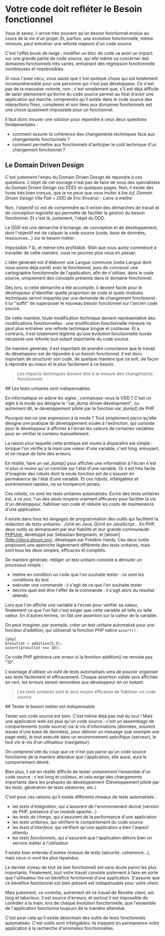 # Votre code doit refléter le Besoin fonctionnel

Vous le savez, il arrive très souvent qu'un besoin fonctionnel évolue au cours de 
la vie d'un projet. Et, parfois, une évolution fonctionnelle, même mineure, peut 
entraîner une refonte majeure d'un code source.

C'est l'effet boule de neige : modifier un bloc de code va avoir un impact sur une 
grande partie de code source, qui elle même va concerner des domaines fonctionnels très variés, 
entraînant des régression fonctionnelle nombreuses et imprévisibles.

Si vous l'avez vécu, vous savez que c'est quelque chose qui est totalement 
incompréhensible pour une personne qui n'est pas développeur. Ce n'est pas de la mauvaise 
volonté, non ; c'est simplement que, s'il est déjà difficile de saisir pleinement qu'écrire 
du code source permet au final d'avoir une application qui marche, comprendre qu'il existe 
dans le code source des interactions fines, complexes et non liées aux domaines fonctionnels est 
une chose quasiment impossible pour un fonctionnel.

Il faut donc trouver une solution pour répondre à ceux deux questions fondamentales :

+ comment assurer la cohérence des changements techniques face aux changements fonctionnels ?
+ comment permettre aux fonctionnels d'anticiper le coût technique d'un changement fonctionnel ?

## Le Domain Driven Design

C'est justement l'enjeu du Domain Driven Design de répondre à ces questions. L'objet de 
cet ouvrage n'est pas de faire de vous des spécialistes du Domain Driven Design (ou DDD) en 
quelques pages. Non, il existe des livres très bien conçus, que je ne peux que vous inviter à 
lire *(cf. Domain Driven Design Vite Fait + DDD de Eric Envans) - Liens à mettre*

Non, l'objectif ici est de comprendre qu'il existe des démarches de travail et de conception 
logicielle qui permette de faciliter la gestion du besoin fonctionnel. Et c'est là, justement, l'objet du DDD.

Le DDD est une démarche d'échange, de conception et de développement, dont l'objectif est de calquer 
le code source (code, base de données, ressources...) sur le besoin métier.

Impossible ? Si, et même très profitable. Sitôt que vous aurez commencé à travailler de cette manière, 
vous ne pourrez plus vous en passer.

L'idée générale est d'élaborer une Langue commune (cette Langue dont nous avons déjà parlé) avec 
le fonctionnel, puis de concevoir une cartographie fonctionnelle de l'application, afin 
de n'utiliser, dans le code source, uniquement des concepts présents dans le domaine fonctionnel.

Dès lors, si cette démarche a été accomplie, il devient facile pour le développeur 
d'identifier quelle proportion de code et quels modules techniques seront impactés par une 
demande de changement fonctionnel : il lui "suffit" de superposer le nouveau besoin fonctionnel 
sur l'ancien code source.

De cette manière, toute modification technique devient représentative des modifications fonctionnelles : 
une modification fonctionnelle mineure ne peut plus entraîner une refonte technique longue et coûteuse. 
Et a contrario, il est totalement légitime qu'une évolution fonctionnelle lourde nécessite une refonte 
tout autant importante du code source.

De manière générale, il est important de prendre conscience que le travail du développeur est de répondre à 
un besoin fonctionnel. Il est donc important de structurer son code, de quelque manière que ce soit, de 
façon à répondre au mieux et le plus facilement à ce besoin.

> Les impacts techniques doivent être à la mesure des changements fonctionnels

## Les tests unitaires sont indispensables

En informatique on adore les sigles ; connaissez-vous le VDD ? C'est un sigle à la mode qui désigne
le "var_dump driven development", ou autrement dit, le développement piloté par la fonction var_dump() de PHP.

Pourquoi est-ce une expression à la mode ? Tout simplement parce qu'elle désigne une pratique de développement 
vouée à l'extinction, qui consiste pour le développeur à afficher à l'écran les valeurs de certaines variables pour 
en vérifier le contenu manuellement. 

La raison pour laquelle cette pratique est vouée à disparaître est simple : lorsque l'on vérifie à la main 
une valeur d'une variable, c'est long, ennuyant, et on risque de faire des erreurs. 

En réalité, faire un var_dump() pour afficher une information à l'écran n'est ni plus ni moins qu'un contrôle sur 
l'état d'une variable. Or il est très facile d'imaginer des robots dont la seule fonction est de s'assurer en permanence 
de l'état d'une variable. Et ces robots, infatigables et extrêmement rapides, ne se tromperont jamais.

Ces robots, ce sont les tests unitaires automatisés. Écrire des tests unitaires est, à ce jour, l'un des seuls moyens vraiment efficaces 
pour faciliter la vie d'un développeur, fiabiliser son code et réduire les coûts de maintenance d'une application.

Il existe dans tous les langages de programmation des outils qui facilitent la rédaction de tests unitaires : JUnit en Java, QUnit en JavaScript...
En PHP, deux outils se démarquent par leur fiabilité et leur grande communauté: [PHPUnit](http://phpunit.de), développé par Sebastian Bergmann, 
et [atoum][http://docs.atoum.org], développé par Frédéric Hardy. Ces deux outils proposent une approche légèrement différente des tests unitaires, 
mais sont tous les deux simples, efficaces et complets.

De manière générale, rédiger un test unitaire consiste à dérouler un processus simple :

+ mettre en condition un code que l'on souhaite tester : ce sont les conditions du test
+ exécuter une commande : il s'agit de ce que l'on souhaite tester
+ décrire quel doit être l'effet de la commande : il s'agit alors du résultat attendu

Lors que l'on affiche une variable à l'écran pour vérifier sa valeur, finalement ce que l'on fait c'est exiger que 
cette variable ait telle ou telle valeur. En d'autres termes, on fait une assertion sur la valeur de la variable.

On peut imaginer, par exemple, créer un test unitaire automatisé pour une fonction d'addition, qui utiliserait la 
fonction PHP native `assert()` :

    [php]
    $resultat = addition(5,5);
    assert($resultat === 10);

Ce code PHP générera une erreur si la fonction addition() ne renvoie pas "10".

L'avantage d'utiliser un outil de tests automatisés sera de pouvoir organiser ses tests facilement et efficacement. Chaque 
assertion valide sera affichée en vert, les erreurs seront remontées aux développeur en un instant. 

> Les tests unitaires sont le seul moyen efficaces de fiabiliser un code source

## Tester le besoin métier est indispensable

Tester son code source est bien. C'est même déjà pas mal du tout ! Mais une application web est plus qu'un code source : c'est 
un assemblage de comportements (code source) vis-à-vis d'informations (données, souvent issues d'une base de données), pour 
délivrer un message (par exemple une page web), le tout exécuté dans un environnement spécifique (serveur), le tout 
vis-à-vis d'un utilisateur (navigateur).

On comprend vite du coup que ce n'est pas parce qu'un code source fonctionne de la manière attendue que l'application, elle aussi, 
aura le comportement désiré.

Bien plus, il est en réalité difficile de tester unitairement l'ensemble d'un code source : c'est long et coûteux, et cela 
exige des changements importants dans les pratiques de développement (Développement piloté par les tests, génération de 
tests aléatoires, etc.).

C'est pour ces raisons qu'il existe différents niveaux de tests automatisés : 

+ les *tests d'intégration*, qui s'assurent de l'environnement donné (version de PHP, présence d'un module apache...)
+ les *tests de charge*, qui s'assurent de la performance d'une application
+ les *tests unitaires*, qui vérifient le comportement du code source
+ les *tests d'interface*, qui vérifient qu'une application a bien l'aspect attendu
+ les *tests fonctionnels*, qui s'assurent que l'application délivre bien un service métier à l'utilisateur

Il existe bien entendu d'autres niveaux de tests (sécurité, cohérence...), mais ceux-ci sont les plus 
répandus.

Le dernier niveau de test (le test fonctionnel) est sans doute parmi les plus importants. Finalement, tout votre travail 
consiste justement à faire en sorte que l'utilisateur tire un bénéfice fonctionnel d'une application. S'assurer que 
ce bénéfice fonctionnel est bien présent est indispensable pour votre client.

Mais justement, ce contrôle, autrement dit ce travail de Recette client, est long et laborieux. Il est source 
d'erreurs, et surtout il est impossible de contrôler à la main, lors de chaque évolution fonctionnelle, que 
l'ensemble de l'application fonctionne toujours de la manière attendue.

C'est pour cela qu'il existe désormais des outils de tests fonctionnels automatisés. C'est outils sont 
infatigables: ils traquent en permanence votre application à la recherche d'anomalies fonctionnelles.